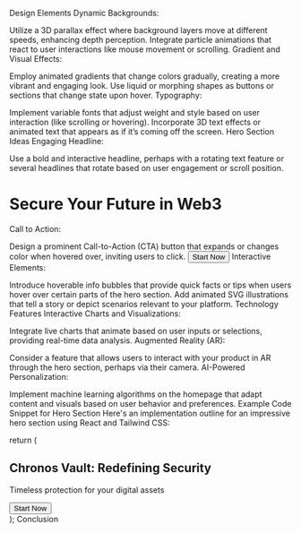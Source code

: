 Design Elements
Dynamic Backgrounds:

Utilize a 3D parallax effect where background layers move at different speeds, enhancing depth perception.
Integrate particle animations that react to user interactions like mouse movement or scrolling.
Gradient and Visual Effects:

Employ animated gradients that change colors gradually, creating a more vibrant and engaging look.
Use liquid or morphing shapes as buttons or sections that change state upon hover.
Typography:

Implement variable fonts that adjust weight and style based on user interaction (like scrolling or hovering).
Incorporate 3D text effects or animated text that appears as if it’s coming off the screen.
Hero Section Ideas
Engaging Headline:

Use a bold and interactive headline, perhaps with a rotating text feature or several headlines that rotate based on user engagement or scroll position.
<h1 className="text-8xl font-extrabold text-transparent bg-gradient-to-r from-[#6B00D7] to-[#FF5AF7] bg-clip-text animate-text-rotation">
  Secure Your Future in Web3
</h1>
Call to Action:

Design a prominent Call-to-Action (CTA) button that expands or changes color when hovered over, inviting users to click.
<button className="py-3 px-6 bg-gradient-to-r from-[#6B00D7] to-[#FF5AF7] hover:scale-105 transform transition-all duration-300">
  Start Now
</button>
Interactive Elements:

Introduce hoverable info bubbles that provide quick facts or tips when users hover over certain parts of the hero section.
Add animated SVG illustrations that tell a story or depict scenarios relevant to your platform.
Technology Features
Interactive Charts and Visualizations:

Integrate live charts that animate based on user inputs or selections, providing real-time data analysis.
Augmented Reality (AR):

Consider a feature that allows users to interact with your product in AR through the hero section, perhaps via their camera.
AI-Powered Personalization:

Implement machine learning algorithms on the homepage that adapt content and visuals based on user behavior and preferences.
Example Code Snippet for Hero Section
Here's an implementation outline for an impressive hero section using React and Tailwind CSS:

return (
  <section className="flex min-h-screen items-center justify-center relative bg-black">
    <div className="absolute inset-0 bg-gradient-to-r from-[#6B00D7] to-[#FF5AF7] opacity-80" />
    <div className="relative z-10 text-center text-white">
      <h1 className="text-9xl font-extrabold animate-text-rotation">
        Chronos Vault: Redefining Security
      </h1>
      <p className="mt-4 text-2xl font-semibold">
        Timeless protection for your digital assets
      </p>
      <button className="mt-8 px-8 py-3 text-lg bg-gradient-to-r from-[#FF5AF7] to-[#6B00D7] hover:scale-105 transition-transform rounded-full">
        Start Now
      </button>
    </div>
  </section>
);
Conclusion
